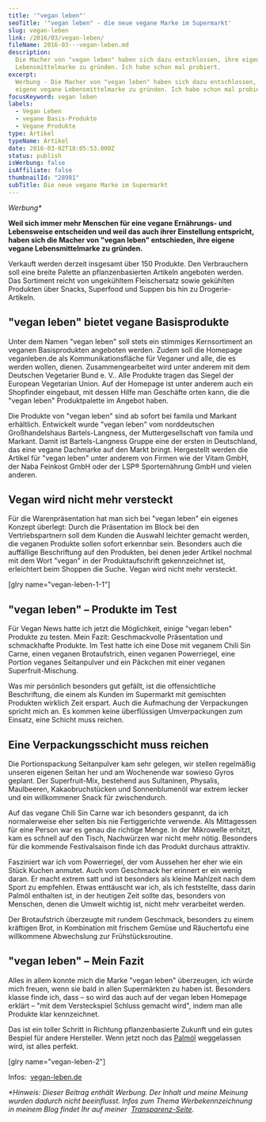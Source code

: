 ```yaml
---
title: '"vegan leben"'
seoTitle: '"vegan leben" - die neue vegane Marke im Supermarkt'
slug: vegan-leben
link: /2016/03/vegan-leben/
fileName: 2016-03---vegan-leben.md
description:
  Die Macher von "vegan leben" haben sich dazu entschlossen, ihre eigene vegane
  Lebensmittelmarke zu gründen. Ich habe schon mal probiert.
excerpt:
  Werbung - Die Macher von "vegan leben" haben sich dazu entschlossen, ihre
  eigene vegane Lebensmittelmarke zu gründen. Ich habe schon mal probiert.
focusKeyword: vegan leben
labels:
  - Vegan Leben
  - vegane Basis-Produkte
  - Vegane Produkte
type: Artikel
typeName: Artikel
date: 2016-03-02T18:05:53.000Z
status: publish
isWerbung: false
isAffiliate: false
thumbnailId: "28981"
subTitle: Die neue vegane Marke im Supermarkt
---
```


<em>Werbung\*</em>

<strong>Weil sich immer mehr Menschen für eine vegane Ernährungs- und
Lebensweise entscheiden und weil das auch ihrer Einstellung entspricht, haben
sich die Macher von "vegan leben" entschieden, ihre eigene vegane
Lebensmittelmarke zu gründen.</strong>

Verkauft werden derzeit insgesamt über 150 Produkte. Den Verbrauchern soll eine
breite Palette an pflanzenbasierten Artikeln angeboten werden. Das Sortiment
reicht von ungekühltem Fleischersatz sowie gekühlten Produkten über Snacks,
Superfood und Suppen bis hin zu Drogerie-Artikeln.

## "vegan leben" bietet vegane Basisprodukte

Unter dem Namen "vegan leben" soll stets ein stimmiges Kernsortiment an veganen
Basisprodukten angeboten werden. Zudem soll die Homepage veganleben.de als
Kommunikationsfläche für Veganer und alle, die es werden wollen, dienen.
Zusammengearbeitet wird unter anderem mit dem Deutschen Vegetarier Bund e. V..
Alle Produkte tragen das Siegel der European Vegetarian Union. Auf der Homepage
ist unter anderem auch ein Shopfinder eingebaut, mit dessen Hilfe man Geschäfte
orten kann, die die "vegan leben" Produktpalette im Angebot haben.

Die Produkte von "vegan leben" sind ab sofort bei famila und Markant erhältlich.
Entwickelt wurde "vegan leben" vom norddeutschen Großhandelshaus
Bartels-Langness, der Muttergesellschaft von famila und Markant. Damit ist
Bartels-Langness Gruppe eine der ersten in Deutschland, das eine vegane
Dachmarke auf den Markt bringt. Hergestellt werden die Artikel für "vegan leben"
unter anderem von Firmen wie der Vitam GmbH, der Naba Feinkost GmbH oder der
LSP® Sporternährung GmbH und vielen anderen.

## Vegan wird nicht mehr versteckt

Für die Warenpräsentation hat man sich bei "vegan leben" ein eigenes Konzept
überlegt: Durch die Präsentation im Block bei den Vertriebspartnern soll dem
Kunden die Auswahl leichter gemacht werden, die veganen Produkte sollen sofort
erkennbar sein. Besonders auch die auffällige Beschriftung auf den Produkten,
bei denen jeder Artikel nochmal mit dem Wort "vegan" in der Produktaufschrift
gekennzeichnet ist, erleichtert beim Shoppen die Suche. Vegan wird nicht mehr
versteckt.

[glry name="vegan-leben-1-1"]

## "vegan leben" – Produkte im Test

Für Vegan News hatte ich jetzt die Möglichkeit, einige "vegan leben" Produkte zu
testen. Mein Fazit: Geschmackvolle Präsentation und schmackhafte Produkte. Im
Test hatte ich eine Dose mit veganem Chili Sin Carne, einen veganen
Brotaufstrich, einen veganen Powerriegel, eine Portion veganes Seitanpulver und
ein Päckchen mit einer veganen Superfruit-Mischung.

Was mir persönlich besonders gut gefällt, ist die offensichtliche Beschriftung,
die einem als Kunden im Supermarkt mit gemischten Produkten wirklich Zeit
erspart. Auch die Aufmachung der Verpackungen spricht mich an. Es kommen keine
überflüssigen Umverpackungen zum Einsatz, eine Schicht muss reichen.

## Eine Verpackungsschicht muss reichen

Die Portionspackung Seitanpulver kam sehr gelegen, wir stellen regelmäßig
unseren eigenen Seitan her und am Wochenende war sowieso Gyros geplant. Der
Superfruit-Mix, bestehend aus Sultaninen, Physalis, Maulbeeren,
Kakaobruchstücken und Sonnenblumenöl war extrem lecker und ein willkommener
Snack für zwischendurch.

Auf das vegane Chili Sin Carne war ich besonders gespannt, da ich normalerweise
eher selten bis nie Fertiggerichte verwende. Als Mittagessen für eine Person war
es genau die richtige Menge. In der Mikrowelle erhitzt, kam es schnell auf den
Tisch, Nachwürzen war nicht mehr nötig. Besonders für die kommende
Festivalsaison finde ich das Produkt durchaus attraktiv.

Fasziniert war ich vom Powerriegel, der vom Aussehen her eher wie ein Stück
Kuchen anmutet. Auch vom Geschmack her erinnert er ein wenig daran. Er macht
extrem satt und ist besonders als kleine Mahlzeit nach dem Sport zu empfehlen.
Etwas enttäuscht war ich, als ich feststellte, dass darin Palmöl enthalten ist,
in der heutigen Zeit sollte das, besonders von Menschen, denen die Umwelt
wichtig ist, nicht mehr verarbeitet werden.

Der Brotaufstrich überzeugte mit rundem Geschmack, besonders zu einem kräftigen
Brot, in Kombination mit frischem Gemüse und Räuchertofu eine willkommene
Abwechslung zur Frühstücksroutine.

## "vegan leben" – Mein Fazit

Alles in allem konnte mich die Marke "vegan leben" überzeugen, ich würde mich
freuen, wenn sie bald in allen Supermärkten zu haben ist. Besonders klasse finde
ich, dass – so wird das auch auf der vegan leben Homepage erklärt – "mit dem
Versteckspiel Schluss gemacht wird", indem man alle Produkte klar kennzeichnet.

Das ist ein toller Schritt in Richtung pflanzenbasierte Zukunft und ein gutes
Bespiel für andere Hersteller. Wenn jetzt noch das [Palmöl](/2015/05/palmoel/)
weggelassen wird, ist alles perfekt.

[glry name="vegan-leben-2"]

Infos:  [vegan-leben.de](https://www.veganleben.de/)

<em>\*Hinweis: Dieser Beitrag enthält Werbung. Der Inhalt und meine Meinung
wurden dadurch nicht beeinflusst. Infos zum Thema Werbekennzeichnung in meinem
Blog findet Ihr auf meiner  [Transparenz-Seite](/werbung/). </em>
